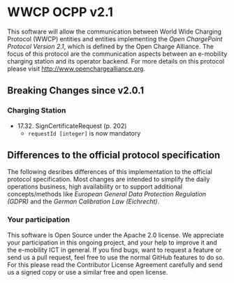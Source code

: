 # WWCP OCPP v2.1

This software will allow the communication between World Wide Charging
Protocol (WWCP) entities and entities implementing the
_Open ChargePoint Protocol Version 2.1_, which is defined by the
Open Charge Alliance. The focus of this protocol are the communication
aspects between an e-mobility charging station and its operator backend.
For more details on this protocol please visit http://www.openchargealliance.org.


## Breaking Changes since v2.0.1

### Charging Station

- 17.32. SignCertificateRequest (p. 202)
  - `requestId [integer]` is now mandatory


## Differences to the official protocol specification

The following desribes differences of this implementation to the official protocol specification.
Most changes are intended to simplify the daily operations business, high availability or to
support additional concepts/methods like *European General Data Protection Regulation (GDPR)*
and the *German Calibration Law (Eichrecht)*.


### Your participation

This software is Open Source under the Apache 2.0 license. We appreciate
your participation in this ongoing project, and your help to improve it
and the e-mobility ICT in general. If you find bugs, want to request a
feature or send us a pull request, feel free to use the normal GitHub
features to do so. For this please read the Contributor License Agreement
carefully and send us a signed copy or use a similar free and open license.
